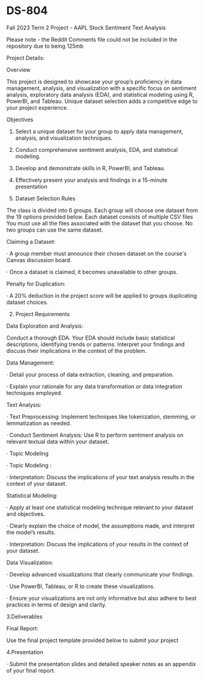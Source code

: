 # DS-804
Fall 2023 Term 2 Project - AAPL Stock Sentiment Text Analysis

Please note - the Reddit Comments file could not be included in the repository due to being 125mb

Project Details:

Overview

This project is designed to showcase your group’s proficiency in data management, analysis, and visualization with a specific focus on sentiment analysis, exploratory data analysis (EDA), and statistical modeling using R, PowerBI, and Tableau. Unique dataset selection adds a competitive edge to your project experience.

Objectives

1. Select a unique dataset for your group to apply data management, analysis, and visualization techniques.

2. Conduct comprehensive sentiment analysis, EDA, and statistical modeling.

3. Develop and demonstrate skills in R, PowerBI, and Tableau.

4. Effectively present your analysis and findings in a 15-minute presentation

1. Dataset Selection Rules

The class is divided into 6 groups. Each group will choose one dataset from the 19 options provided below. Each dataset consists of multiple CSV files You must use all the files associated with the dataset that you choose. No two groups can use the same dataset.

Claiming a Dataset:

· A group member must announce their chosen dataset on the course's Canvas discussion board.

· Once a dataset is claimed, it becomes unavailable to other groups.

Penalty for Duplication:

· A 20% deduction in the project score will be applied to groups duplicating dataset choices.

2. Project Requirements

Data Exploration and Analysis:

Conduct a thorough EDA. Your EDA should include basic statistical descriptions, identifying trends or patterns. Interpret your findings and discuss their implications in the context of the problem.

Data Management:

· Detail your process of data extraction, cleaning, and preparation.

· Explain your rationale for any data transformation or data integration techniques employed.

Text Analysis:

· Text Preprocessing: Implement techniques like tokenization, stemming, or lemmatization as needed.

· Conduct Sentiment Analysis: Use R to perform sentiment analysis on relevant textual data within your dataset.

· Topic Modeling

· Topic Modeling :

· Interpretation: Discuss the implications of your text analysis results in the context of your dataset.

Statistical Modeling:

· Apply at least one statistical modeling technique relevant to your dataset and objectives.

· Clearly explain the choice of model, the assumptions made, and interpret the model’s results.

· Interpretation: Discuss the implications of your results in the context of your dataset.

Data Visualization:

· Develop advanced visualizations that clearly communicate your findings.

· Use PowerBI, Tableau, or R to create these visualizations.

· Ensure your visualizations are not only informative but also adhere to best practices in terms of design and clarity.

3.Deliverables

Final Report:

Use the final project template provided below to submit your project

4.Presentation

· Submit the presentation slides and detailed speaker notes as an appendix of your final report. 
